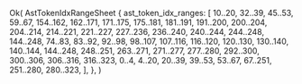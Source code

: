 Ok(
    AstTokenIdxRangeSheet {
        ast_token_idx_ranges: [
            10..20,
            32..39,
            45..53,
            59..67,
            154..162,
            162..171,
            171..175,
            175..181,
            181..191,
            191..200,
            200..204,
            204..214,
            214..221,
            221..227,
            227..236,
            236..240,
            240..244,
            244..248,
            144..248,
            74..83,
            83..92,
            92..98,
            98..107,
            107..116,
            116..120,
            120..130,
            130..140,
            140..144,
            144..248,
            248..251,
            263..271,
            271..277,
            277..280,
            292..300,
            300..306,
            306..316,
            316..323,
            0..4,
            4..20,
            20..39,
            39..53,
            53..67,
            67..251,
            251..280,
            280..323,
        ],
    },
)